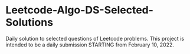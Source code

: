 # Leetcode-Algo-DS-Selected-Solutions
Daily solution to selected questions of Leetcode problems.
This project is intended to be a daily submission STARTING from February 10, 2022.
